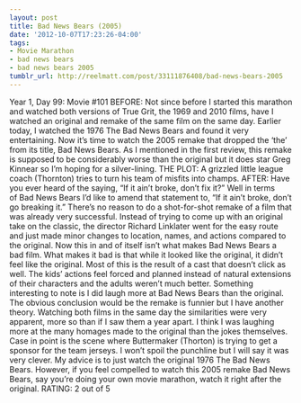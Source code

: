 ```yaml
---
layout: post
title: Bad News Bears (2005)
date: '2012-10-07T17:23:26-04:00'
tags:
- Movie Marathon
- bad news bears
- bad news bears 2005
tumblr_url: http://reelmatt.com/post/33111876408/bad-news-bears-2005
---
```

Year 1, Day 99: Movie #101
BEFORE: Not since before I started this marathon and watched both versions of True Grit, the 1969 and 2010 films, have I watched an original and remake of the same film on the same day. Earlier today, I watched the 1976 The Bad News Bears and found it very entertaining. Now it’s time to watch the 2005 remake that dropped the ‘the’ from its title, Bad News Bears. As I mentioned in the first review, this remake is supposed to be considerably worse than the original but it does star Greg Kinnear so I’m hoping for a silver-lining.
THE PLOT: A grizzled little league coach (Thornton) tries to turn his team of misfits into champs.
AFTER: Have you ever heard of the saying, “If it ain’t broke, don’t fix it?” Well in terms of Bad News Bears I’d like to amend that statement to, “If it ain’t broke, don’t go breaking it.” There’s no reason to do a shot-for-shot remake of a film that was already very successful.
Instead of trying to come up with an original take on the classic, the director Richard Linklater went for the easy route and just made minor changes to location, names, and actions compared to the original. Now this in and of itself isn’t what makes Bad News Bears a bad film. What makes it bad is that while it looked like the original, it didn’t feel like the original. Most of this is the result of a cast that doesn’t click as well. The kids’ actions feel forced and planned instead of natural extensions of their characters and the adults weren’t much better.
Something interesting to note is I did laugh more at Bad News Bears than the original. The obvious conclusion would be the remake is funnier but I have another theory. Watching both films in the same day the similarities were very apparent, more so than if I saw them a year apart. I think I was laughing more at the many homages made to the original than the jokes themselves. Case in point is the scene where Buttermaker (Thorton) is trying to get a sponsor for the team jerseys. I won’t spoil the punchline but I will say it was very clever.
My advice is to just watch the original 1976 The Bad News Bears. However, if you feel compelled to watch this 2005 remake Bad News Bears, say you’re doing your own movie marathon, watch it right after the original.
RATING: 2 out of 5
